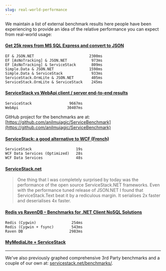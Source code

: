 ```yaml
---
slug: real-world-performance
---
```

We maintain a list of external benchmark results here people have been experiencing to provide an idea of the relative performance you can expect from real-world usage:

#### [Get 25k rows from MS SQL Express and convert to JSON](https://twitter.com/lukaszgasior/status/331704240085028864)

    EF & JSON.NET                         2300ms
    EF [AsNoTracking] & JSON.NET           973ms
    EF [AsNoTracking] & ServiceStack       809ms
    Simple.Data & JSON.NET                1598ms
    Simple.Data & ServiceStack             933ms
    ServiceStack.OrmLite & JSON.NET        405ms
    ServiceStack.OrmLite & ServiceStack    245ms

#### [ServiceStack vs WebApi client / server end-to-end results](https://twitter.com/anilmujagic/status/272544925478973440)

    ServiceStack                 9667ms
    WebApi                      30407ms

GitHub project for the benchmarks are at:
[https://github.com/anilmujagic/ServiceBenchmark](https://github.com/anilmujagic/ServiceBenchmark)

#### [ServiceStack: a good alternative to WCF (French)](http://sgbd.arbinada.com/node/77)

    ServiceStack                    19s
    WCF Data Services (Optimized)   28s
    WCF Data Services               48s

#### [ServiceStack.net](http://fir3pho3nixx.blogspot.com/2011/04/servicestacknet.html)

> One thing that I was completely surprised by today was the performance of the open source ServiceStack.NET frameworks. Even with the performance tuned release of JSON.NET I found that ServiceStack.Text beat it by a rediculous margin. It serialises 2x faster and deserialises 4x faster.

#### [Redis vs RavenDB – Benchmarks for .NET Client NoSQL Solutions](http://www.servicestack.net/mythz_blog/?p=474)

    Redis (Cygwin)                254ms
    Redis (Cygwin + fsync)        543ms
    Raven DB                     2983ms

#### [MyMediaLite + ServiceStack](http://www.marrk.nl/post/mymedialite-servicestack/) 

------

We've also previously graphed comprehensive 3rd Party benchmarks and a couple of our own at: 
[servicestack.net/benchmarks/](http://mono.servicestack.net/benchmarks/).

